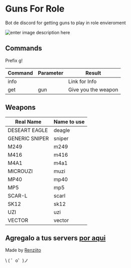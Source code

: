 
Guns For Role
=================

Bot de discord for getting guns to play in role envieroment

![enter image description here](https://cdn.glitch.com/8001c8ec-f31b-4e99-a0f8-d2b02a0c3fb2%2FStory_act_037.png?v=1565277586969)

Commands
------------
Prefix  g!

|**Command**|**Parameter**  |**Result** |
|--|--|--|
|info |   | Link for Info |
|get | gun | Give you the weapon|


Weapons
------------

|**Real Name**|**Name to use**  |
|--|--|
|DESEART EAGLE| deagle|
|GENERIC SNIPER	|sniper|
|M249	|m249|
|M416	|m416|
|M4A1	|m4a1|
|MICROUZI|	muzi|
|MP40	|mp40|
|MP5	|mp5|
|SCAR-L|	scarl|
|SK12|	sk12|
|UZI	|uzi|
|VECTOR	|vector|



Agregalo a tus servers [por aqui](https://discordapp.com/oauth2/authorize?&client_id=609041334149316608&scope=bot&permissions=523328)
-------------------



Made by [Renziito](mailto:sepia.aki@gmail.com)

\ ( ゜o゜)ノ
